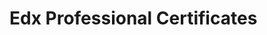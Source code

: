
# Edx Professional Certificates

<img src="(pro) Google.png" alt="">



<img src="(pro.png" alt="">


